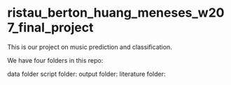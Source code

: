 # ristau_berton_huang_meneses_w207_final_project

This is our project on music prediction and classification.

We have four folders in this repo:

data folder
script folder:
output folder:
literature folder:
